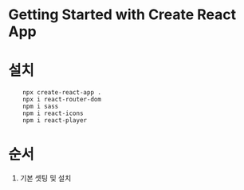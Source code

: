 # Getting Started with Create React App

# 설치
````
    npx create-react-app .
    npx i react-router-dom
    npm i sass
    npm i react-icons
    npm i react-player
````


# 순서
01. 기본 셋팅 및 설치